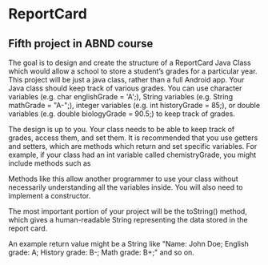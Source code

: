 # ReportCard
## Fifth project in ABND course
The goal is to design and create the structure of a ReportCard Java Class which would allow a school to store a student’s grades for a particular year. This project will be just a java class, rather than a full Android app.
Your Java class should keep track of various grades. You can use character variables (e.g. char englishGrade = 'A';), String variables (e.g. String mathGrade = "A-";), integer variables (e.g. int historyGrade = 85;), or double variables (e.g. double biologyGrade = 90.5;) to keep track of grades.

The design is up to you. Your class needs to be able to keep track of grades, access them, and set them. It is recommended that you use getters and setters, which are methods which return and set specific variables. For example, if your class had an int variable called chemistryGrade, you might include methods such as


Methods like this allow another programmer to use your class without necessarily understanding all the variables inside. You will also need to implement a constructor.

The most important portion of your project will be the toString() method, which gives a human-readable String representing the data stored in the report card. 



An example return value might be a String like "Name: John Doe; English grade: A; History grade: B-; Math grade: B+;" and so on.

